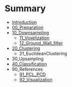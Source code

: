 # Summary

* [Introduction](README.md)
* [00\_Preparation](00preparation.md)
* [10\_Downsampling](10downsampling.md)
  * [11\_Voxelization](10downsampling/11voxelization.md)
  * [12\_Ground\_Wall\_filter](10downsampling/12ground-wallfilter.md)
* [20\_Clustering](20clustering.md)
  * 21\_EuclideanClustering
* 30\_Upsampling
* [40\_Classification](40classification.md)
* 90\_References
  * [91\_PCL\_PCD](91pcl.md)
  * [92\_Visualization](92visualization.md)


